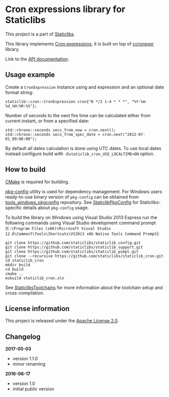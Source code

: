Cron expressions library for Staticlibs
=======================================

This project is a part of [Staticlibs](http://staticlibs.net/).

This library implements [Cron expressions](https://en.wikipedia.org/wiki/Cron), 
it is built on top of [ccronexpr](https://github.com/staticlibs/ccronexpr) library.

Link to the [API documentation](http://staticlibs.github.io/staticlib_cron/docs/html/classstaticlib_1_1cron_1_1CronExpression.html).

Usage example
-------------

Create a `CronExpression` instance using and expression and an optional date format string:

    staticlib::cron::CronExpression cron{"0 */2 1-4 * * *", "%Y-%m-%d_%H:%M:%S"};

Number of seconds to the next fire time can be calculated either from current instant, or from a specified date:

    std::chrono::seconds secs_from_now = cron.next();
    std::chrono::seconds secs_from_spec_date = cron.next("2012-07-01_09:00:00");

By default all dates calculation is done using UTC dates.
To use local dates instead configure build with `-Dstaticlib_cron_USE_LOCALTIME=ON` option.

How to build
------------

[CMake](http://cmake.org/) is required for building.

[pkg-config](http://www.freedesktop.org/wiki/Software/pkg-config/) utility is used for dependency management.
For Windows users ready-to-use binary version of `pkg-config` can be obtained from [tools_windows_pkgconfig](https://github.com/staticlibs/tools_windows_pkgconfig) repository.
See [StaticlibPkgConfig](https://github.com/staticlibs/wiki/wiki/StaticlibPkgConfig) for Staticlibs-specific details about `pkg-config` usage.

To build the library on Windows using Visual Studio 2013 Express run the following commands using
Visual Studio development command prompt 
(`C:\Program Files (x86)\Microsoft Visual Studio 12.0\Common7\Tools\Shortcuts\VS2013 x86 Native Tools Command Prompt`):

    git clone https://github.com/staticlibs/staticlib_config.git
    git clone https://github.com/staticlibs/staticlib_support.git
    git clone https://github.com/staticlibs/staticlib_pimpl.git
    git clone --recursive https://github.com/staticlibs/staticlib_cron.git
    cd staticlib_cron
    mkdir build
    cd build
    cmake ..
    msbuild staticlib_cron.sln

See [StaticlibsToolchains](https://github.com/staticlibs/wiki/wiki/StaticlibsToolchains) for 
more information about the toolchain setup and cross-compilation.

License information
-------------------

This project is released under the [Apache License 2.0](http://www.apache.org/licenses/LICENSE-2.0).

Changelog
---------

**2017-05-03**

 * version 1.1.0
 * minor renaming

**2016-06-17**

 * version 1.0
 * initial public version
